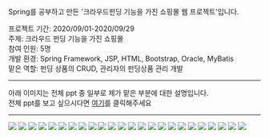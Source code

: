 Spring를 공부하고 만든 '크라우드펀딩 기능을 가진 쇼핑몰 웹 프로젝트'입니다.

프로젝트 기간: 2020/09/01-2020/09/29 <br>
주제: 크라우드 펀딩 기능을 가진 쇼핑몰 <br>
참여 인원: 5명 <br>
개발 환경: Spring Framework, JSP, HTML, Bootstrap, Oracle, MyBatis<br>
맡은 역할: 펀딩 상품의 CRUD, 관리자의 펀딩상품 관리 개발
<br>
<hr/>
아래 이미지는 전체 ppt 중 일부로 제가 맡은 부분에 대한 설명입니다.<br>
전체 ppt를 보고 싶으시다면 <a href="https://drive.google.com/file/d/1nmoP6xOhEizinyc2m-5Z9joE3tNuwbcL/view?usp=sharing">여기</a>를 클릭해주세요
<hr/>
<div float:left>
<img src="https://user-images.githubusercontent.com/37690467/105083134-da305080-5ad7-11eb-8507-e8074f025d6a.jpg"></img>
<img src="https://user-images.githubusercontent.com/37690467/105083124-d7cdf680-5ad7-11eb-8d38-5aa4bdb68d79.jpg"></img>
<img src="https://user-images.githubusercontent.com/37690467/105083129-d997ba00-5ad7-11eb-89a1-8c34b360aee4.jpg"></img>
<img src="https://user-images.githubusercontent.com/37690467/105083409-32ffe900-5ad8-11eb-8c44-50f6f745e4c5.jpg"></img>
<img src="https://user-images.githubusercontent.com/37690467/105083413-34311600-5ad8-11eb-8da2-5d02aae81d79.jpg"></img>
<img src="https://user-images.githubusercontent.com/37690467/105083401-309d8f00-5ad8-11eb-81a1-62cf95253be7.jpg"></img>
<img src="https://user-images.githubusercontent.com/37690467/105083403-31cebc00-5ad8-11eb-9558-ce6c897bc15f.jpg"></img>
<img src="https://user-images.githubusercontent.com/37690467/105083404-32675280-5ad8-11eb-91f2-2373cd5bb382.jpg"></img>
<img src="https://user-images.githubusercontent.com/37690467/105083637-8bcf8180-5ad8-11eb-8483-8f659efc544b.jpg"></img>
<img src="https://user-images.githubusercontent.com/37690467/105083640-8d00ae80-5ad8-11eb-903e-2d7f364df175.jpg"></img>
<img src="(https://user-images.githubusercontent.com/37690467/105083642-8d994500-5ad8-11eb-9a49-9c8f73c64eaa.jpg"></img>
<img src="https://user-images.githubusercontent.com/37690467/105083645-8e31db80-5ad8-11eb-8221-0f0daf4790ac.jpg"></img>
<img src="https://user-images.githubusercontent.com/37690467/105083646-8eca7200-5ad8-11eb-88c7-0dc66f627399.jpg"></img>
<img src="https://user-images.githubusercontent.com/37690467/105083649-8eca7200-5ad8-11eb-90d0-6e5bf9292bdb.jpg"></img>
<img src="https://user-images.githubusercontent.com/37690467/105083653-8f630880-5ad8-11eb-802f-4c45e7b3a915.jpg"></img>
<img src="https://user-images.githubusercontent.com/37690467/105083655-8f630880-5ad8-11eb-9975-80528d6c93cd.jpg"></img>
<img src="https://user-images.githubusercontent.com/37690467/105083656-8ffb9f00-5ad8-11eb-938d-73057fe2e63c.jpg"></img>
<img src="https://user-images.githubusercontent.com/37690467/105083624-883bfa80-5ad8-11eb-9083-50befaad983e.jpg"></img>
<img src="https://user-images.githubusercontent.com/37690467/105083627-896d2780-5ad8-11eb-8a86-0b41075fe401.jpg"></img>
<img src="https://user-images.githubusercontent.com/37690467/105083628-896d2780-5ad8-11eb-90b6-21732a6c640a.jpg"></img>
<img src="https://user-images.githubusercontent.com/37690467/105083631-8a05be00-5ad8-11eb-9bb9-62202560585f.jpg"></img>
<img src="https://user-images.githubusercontent.com/37690467/105083632-8a9e5480-5ad8-11eb-9113-6f588adb69bc.jpg"></img>
<img src="https://user-images.githubusercontent.com/37690467/105083634-8a9e5480-5ad8-11eb-8c93-5ea525f9846d.jpg"></img>
<img src="https://user-images.githubusercontent.com/37690467/105083635-8b36eb00-5ad8-11eb-8d98-eabc2f3867ea.jpg"></img>
</div>
